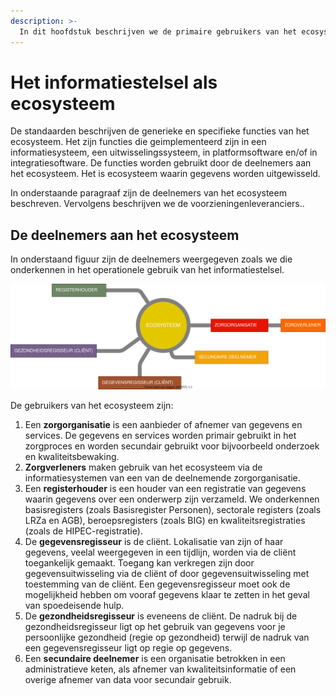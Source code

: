 ```yaml
---
description: >-
  In dit hoofdstuk beschrijven we de primaire gebruikers van het ecosysteem dat met de standaarden van het informatiestelsel wordt geïmplementeerd.
---
```


# Het informatiestelsel als ecosysteem

De standaarden beschrijven de generieke en specifieke functies van het ecosysteem. Het zijn functies die geimplementeerd zijn in een informatiesysteem, een uitwisselingssysteem, in platformsoftware en/of in integratiesoftware. De functies worden gebruikt door de deelnemers aan het ecosysteem. Het is ecosysteem waarin gegevens worden uitgewisseld. 

In onderstaande paragraaf zijn de deelnemers van het ecosysteem beschreven. Vervolgens beschrijven we de voorzieningenleveranciers..  

## De deelnemers aan het ecosysteem

In onderstaand figuur zijn de deelnemers weergegeven zoals we die onderkennen in het operationele gebruik van het informatiestelsel. 



![Contextdiagram](../.gitbook/assets/system/contextdiagram.svg)



De gebruikers van het ecosysteem zijn:

1. Een **zorgorganisatie** is een aanbieder of afnemer van gegevens en services. De gegevens en services worden primair gebruikt in het zorgproces en worden secundair gebruikt voor bijvoorbeeld onderzoek en kwaliteitsbewaking. 
2. **Zorgverleners** maken gebruik van het ecosysteem via de informatiesystemen van een van de deelnemende zorgorganisatie.
3. Een **registerhouder** is een houder van een registratie van gegevens waarin gegevens over een onderwerp zijn verzameld. We onderkennen basisregisters (zoals Basisregister Personen),  sectorale registers (zoals LRZa en AGB), beroepsregisters (zoals BIG) en kwaliteitsregistraties (zoals de HIPEC-registratie).
4. De **gegevensregisseur** is de cliënt. Lokalisatie van zijn of haar gegevens, veelal weergegeven in een tijdlijn, worden via de cliënt toegankelijk gemaakt. Toegang kan verkregen zijn door gegevensuitwisseling via de cliënt of door gegevensuitwisseling met toestemming van de cliënt. Een gegevensregisseur moet ook de mogelijkheid hebben om vooraf gegevens klaar te zetten in het geval van spoedeisende hulp.
5. De **gezondheidsregisseur** is eveneens de cliënt. De nadruk bij de gezondheidsregisseur ligt op het gebruik van gegevens voor je persoonlijke gezondheid (regie op gezondheid) terwijl de nadruk van een gegevensregisseur ligt op regie op gegevens.
6. Een **secundaire deelnemer** is een organisatie betrokken in een administratieve keten, als afnemer van kwaliteitsinformatie of een overige afnemer van data voor secundair gebruik.






